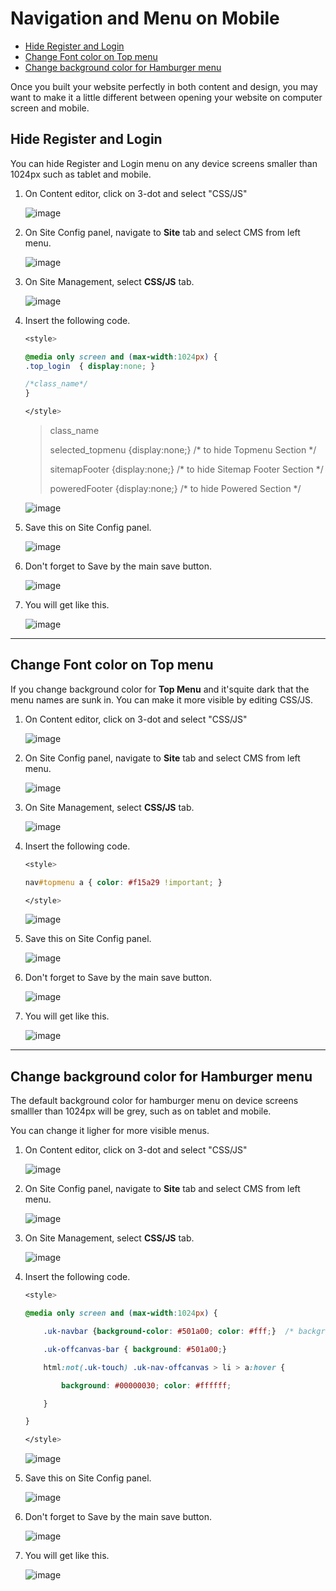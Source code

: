 # Navigation and Menu on Mobile

- [Hide Register and Login](#hide-register-and-login)
- [Change Font color on Top menu](#change-font-color-on-top-menu)
- [Change background color for Hamburger menu](#change-background-color-for-hamburger-menu)

Once you built your website perfectly in both content and design, you may want to make it a little different between opening your website on computer screen and mobile. 


## Hide Register and Login

You can hide Register and Login menu on any device screens smaller than 1024px such as tablet and mobile.

1. On Content editor, click on 3-dot and select "CSS/JS"
   
    ![image](images/navigation_menu_on_mobile/img_hide_login_01.png)

2. On Site Config panel, navigate to **Site** tab and select CMS from left menu. 

    ![image](images/navigation_menu_on_mobile/img_hide_login_02.png)

3. On Site Management, select **CSS/JS** tab. 

    ![image](images/navigation_menu_on_mobile/img_hide_login_03.png)

4. Insert the following code. 

    ```css 
    <style>

    @media only screen and (max-width:1024px) { 
    .top_login  { display:none; }     

    /*class_name*/ 
    } 

    </style>

    ```

    
    > class_name
    > 
    > selected_topmenu {display:none;}  /*  to hide Topmenu Section  */ 
    > 
    > sitemapFooter {display:none;}   /*  to hide Sitemap Footer Section  */ 
    > 
    > poweredFooter {display:none;}  /*   to hide Powered Section */ 
    
    ![image](images/navigation_menu_on_mobile/img_hide_login_04.png)

5. Save this on Site Config panel.

    ![image](images/navigation_menu_on_mobile/img_hide_login_05.png)

6. Don't forget to Save by the main save button.

    ![image](images/navigation_menu_on_mobile/img_hide_login_06.png)

7. You will get like this.

    ![image](images/navigation_menu_on_mobile/img_hide_login_07.png)


------------------------------------------------------------------------------------------------


## Change Font color on Top menu

If you change background color for **Top Menu** and it'squite dark that the menu names are sunk in. You can make it more visible by editing CSS/JS.
 
1. On Content editor, click on 3-dot and select "CSS/JS"
   
    ![image](images/navigation_menu_on_mobile/img_hide_login_01.png)

2. On Site Config panel, navigate to **Site** tab and select CMS from left menu. 

    ![image](images/navigation_menu_on_mobile/img_hide_login_02.png)

3. On Site Management, select **CSS/JS** tab. 

    ![image](images/navigation_menu_on_mobile/img_hide_login_03.png)

4. Insert the following code. 

    ```css 
    <style>

    nav#topmenu a { color: #f15a29 !important; } 

    </style>

    ```

    ![image](images/navigation_menu_on_mobile/img_change_font_color_01.png)

5. Save this on Site Config panel.

    ![image](images/navigation_menu_on_mobile/img_change_font_color_02.png)

6. Don't forget to Save by the main save button.

    ![image](images/navigation_menu_on_mobile/img_hide_login_06.png)

7. You will get like this.

    ![image](images/navigation_menu_on_mobile/img_change_font_color_03.png)

 
------------------------------------------------------------------------------------------------


## Change background color for Hamburger menu

The default background color for hamburger menu on device screens smalller than 1024px will be grey, such as on tablet and mobile.

You can change it ligher for more visible menus.

1. On Content editor, click on 3-dot and select "CSS/JS"
   
    ![image](images/navigation_menu_on_mobile/img_hide_login_01.png)

2. On Site Config panel, navigate to **Site** tab and select CMS from left menu. 

    ![image](images/navigation_menu_on_mobile/img_hide_login_02.png)

3. On Site Management, select **CSS/JS** tab. 

    ![image](images/navigation_menu_on_mobile/img_hide_login_03.png)

4. Insert the following code. 



    ```css 
    <style>

    @media only screen and (max-width:1024px) { 

        .uk-navbar {background-color: #501a00; color: #fff;}  /* background Logo Section */ 

        .uk-offcanvas-bar { background: #501a00;} 

        html:not(.uk-touch) .uk-nav-offcanvas > li > a:hover { 

            background: #00000030; color: #ffffff; 

        } 

    } 

    </style> 
    ```

    ![image](images/navigation_menu_on_mobile/img_change_background_color_01.png)

5. Save this on Site Config panel.

    ![image](images/navigation_menu_on_mobile/img_change_background_color_02.png)

6. Don't forget to Save by the main save button.

    ![image](images/navigation_menu_on_mobile/img_hide_login_06.png)

7. You will get like this.

    ![image](images/navigation_menu_on_mobile/img_change_background_color_03.png)